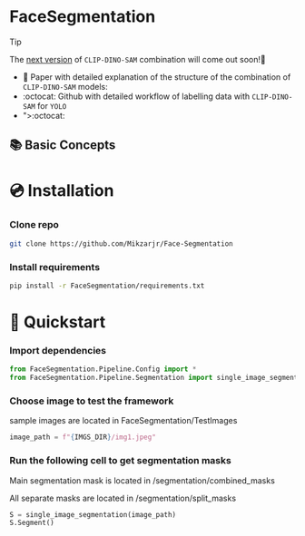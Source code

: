 # **FaceSegmentation**

> [!Tip]
> The [next version](https://github.com/Mikzarjr/Ultimate-Segmentation) of `CLIP-DINO-SAM` combination will come out soon!📆

* 📄 Paper with detailed explanation of the structure of the combination of `CLIP-DINO-SAM` models: <link>
* :octocat: Github with detailed workflow of labelling data with `CLIP-DINO-SAM` for `YOLO`
* ">:octocat:


## 📚 Basic Concepts


#
# 💿 Installation
### Clone repo
```bash
git clone https://github.com/Mikzarjr/Face-Segmentation
```

### Install requirements
```bash
pip install -r FaceSegmentation/requirements.txt
```

# 🚀 Quickstart
### Import dependencies
```python
from FaceSegmentation.Pipeline.Config import *
from FaceSegmentation.Pipeline.Segmentation import single_image_segmentation
```

### Choose image to test the framework 
sample images are located in FaceSegmentation/TestImages
```python
image_path = f"{IMGS_DIR}/img1.jpeg"
```

### Run the following cell to get segmentation masks
Main segmentation mask is located in /segmentation/combined_masks

All separate masks are located in /segmentation/split_masks
```python
S = single_image_segmentation(image_path)
S.Segment()
```








